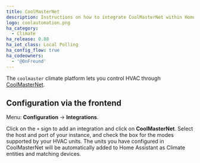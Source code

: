 ```yaml
---
title: CoolMasterNet
description: Instructions on how to integrate CoolMasterNet within Home Assistant.
logo: coolautomation.png
ha_category:
  - Climate
ha_release: 0.88
ha_iot_class: Local Polling
ha_config_flow: true
ha_codeowners:
  - '@OnFreund'
---
```


The `coolmaster` climate platform lets you control HVAC through [CoolMasterNet](https://coolautomation.com/products/coolmasternet/).

## Configuration via the frontend

Menu: **Configuration** -> **Integrations**.

Click on the `+` sign to add an integration and click on **CoolMasterNet**.
Select the host and port of your instance, and check the box for the modes
supported by your HVAC units. The units you have configured in CoolMasterNet
will be automatically added to Home Assistant as Climate entities and
matching devices.
